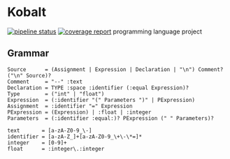 # Kobalt
[![pipeline status](https://gitlab.com/abeliam/kobalt/badges/master/pipeline.svg)](https://gitlab.com/abeliam/kobalt/commits/master) [![coverage report](https://gitlab.com/abeliam/kobalt/badges/master/coverage.svg)](https://gitlab.com/abeliam/kobalt/commits/master)
programming language project

## Grammar
```
Source      = (Assignment | Expression | Declaration | "\n") Comment? ("\n" Source)?
Comment     = "--" :text
Declaration = TYPE :space :identifier (:equal Expression)?
Type        = ("int" | "float")
Expression  = (:identifier "(" Parameters ")" | PExpression)
Assignment  = :identifier "=" Expression
PExpression = (Expression) | :float | :integer
Parameters  = (:identifier :equal:)? PExpression (" " Parameters)?

text       = [a-zA-Z0-9_\-]
identifier = [a-zA-Z_]+[a-zA-Z0-9_\+\-\*=]*
integer    = [0-9]+
float      = :integer\.:integer
```
